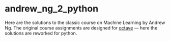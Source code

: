 # andrew_ng_2_python
Here are the solutions to the classic course on Machine Learning by Andrew Ng.
The original course assignments are designed for [octave](https://www.gnu.org/software/octave/) — here the solutions are reworked for python.
